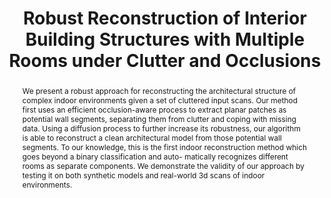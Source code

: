 ---
layout: publication
code: 2013-CAD-robust_indoor_reconstruction
title: "Robust Reconstruction of Interior Building Structures with Multiple Rooms under Clutter and Occlusions"
authors: Claudio Mura, Oliver Mattausch, Alberto Jaspe-Villanueva, Enrico Gobbetti, and Renato Pajarola
year: 2013
type: Conference Paper
conference: IEEE International Conference on Computer-Aided Design and Computer Graphics, CAD'13
awards: Best papers selection
abstract: "We present a robust approach for reconstructing the architectural structure of complex indoor environments given a set of cluttered input scans. Our method first uses an efficient occlusion-aware process to extract planar patches as potential wall segments, separating them from clutter and coping with missing data. Using a diffusion process to further increase its robustness, our algorithm is able to reconstruct a clean architectural model from those potential wall segments. To our knowledge, this is the first indoor reconstruction method which goes beyond a binary classification and auto- matically recognizes different rooms as separate components. We demonstrate the validity of our approach by testing it on both synthetic models and real-world 3d scans of indoor environments."
projects: 
 - Indoor reconstruction
doi: 10.1109/CADGraphics.2013.14
links:
 - {name: CRS4 Website, url: http://vic.crs4.it/vic/cgi-bin/bib-page.cgi?id=%27Mura:2013:RRI%27}
bibtex: "@InProceedings{Mura:2013:RRI,
    author = {Claudio Mura and Oliver Mattausch and Alberto Jaspe-Villanueva and Enrico Gobbetti and Renato Pajarola},
    title = {Robust Reconstruction of Interior Building Structures with Multiple Rooms under Clutter and Occlusions},
    booktitle = {Proc. 13th International Conference on Computer-Aided Design and Computer Graphics},
    pages = {52--59},
    publisher = {IEEE},
    month = {November},
    year = {2013},
    url = {http://vic.crs4.it/vic/cgi-bin/bib-page.cgi?id='Mura:2013:RRI'},
}"

---